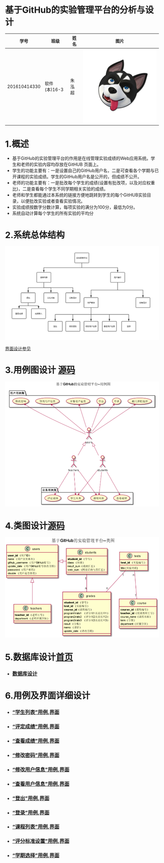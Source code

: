 基于GitHub的实验管理平台的分析与设计
=========================
| 学号         | 班级         | 姓名 | 图片 |
|--------------|--------------|------|------|
| 201610414330 | 软件(本)16-3 | 朱泓超 |![image](https://github.com/z915287285/is_analysis/blob/master/test1/zz.jpg)
# 1.概述

- 基于GitHub的实验管理平台的作用是在线管理实验成绩的Web应用系统。学生和老师的实验内容均存放在GitHUB 页面上。
- 学生的功能主要有：一是设置自己的GitHub用户名，二是可查看各个学期与已开课程的实验成绩。学生的GitHub用户名是公开的，但成绩不公开。
- 老师的功能主要有：一是批改每个学生的成绩(设置有批改项，以及对应权重比)，二是查看每个学生不同学期相关实验的成绩。
- 老师和学生都能通过本系统的链接方便地跳转到学生的每个GitHUB实验目录，以便批改实验或者查看实验情况。
- 实验成绩按数字分数计算，每项实验的满分为100分，最低为0分。
- 系统自动计算每个学生的所有实验的平均分

# 2.系统总体结构

![image](https://github.com/z915287285/is_analysis/blob/master/test6/sys.png)

[界面设计参见](https://github.com/z915287285.github.io/is_analysis_test6/ui/index.html)

# 3.用例图设计 [源码](https://github.com/z915287285/is_analysis/blob/master/test6/src/Usecase.puml)

![image](https://github.com/z915287285/is_analysis/blob/master/test6/Usecase.png)

# 4.类图设计[源码](https://github.com/z915287285/is_analysis/blob/master/test6/src/class.puml)

![image](https://github.com/z915287285/is_analysis/blob/master/test6/class.png)

# 5.数据库设计[首页](./README.md)

- ### [﻿数据库设计](https://github.com/z915287285/is_analysis/blob/master/test6/Database.md)

# 6.用例及界面详细设计

- ### [“学生列表”用例](./用例/stu_list.md),[界面](https://github.com/z915287285/is_analysis_test6/blob/master/ui/stu_list.html)
- ### [“评定成绩”用例](./用例/evaluate_grades.md),[界面](https://github.com/z915287285/is_analysis_test6/blob/master/ui/evaluate_grades.html)
- ### [“查看成绩”用例](./用例/inquiry.md),[界面](https://github.com/z915287285/is_analysis_test6/blob/master/ui/inquiry.html)
- ### [“修改密码”用例](./用例/modify_userpasswd.md),[界面](https://github.com/z915287285/is_analysis_test6/blob/master/ui/modify_userpasswd.html)
- ### [“修改用户信息”用例](./用例/modify_userInfor.md),[界面](https://github.com/z915287285/is_analysis_test6/blob/master/ui/modify_userinfo.html)
- ### [“查看用户信息”用例](./用例/inquiry_user.md),[界面](https://github.com/z915287285/is_analysis_test6/blob/master/ui/top_menu.html)
- ### [“登出”用例](./用例/Login_out.md),[界面](https://github.com/z915287285/is_analysis_test6/blob/master/ui/login_out.html)
- ### [“登录”用例](./用例/Login_in.md),[界面](https://github.com/z915287285/is_analysis_test6/blob/master/ui/login_in.html)
- ### [“课程列表”用例](./用例/Course_list.md),[界面](https://github.com/z915287285/is_analysis_test6/blob/master/ui/index.html)
- ### [“评分标准设置”用例](./用例/evaluate_principle.md),[界面](https://github.com/z915287285/is_analysis_test6/blob/master/ui/evaluate_principle.html)
- ### [“学期选择”用例](./用例/Term_select.md),[界面](https://github.com/z915287285/is_analysis_test6/blob/master/ui/term_select.html)
